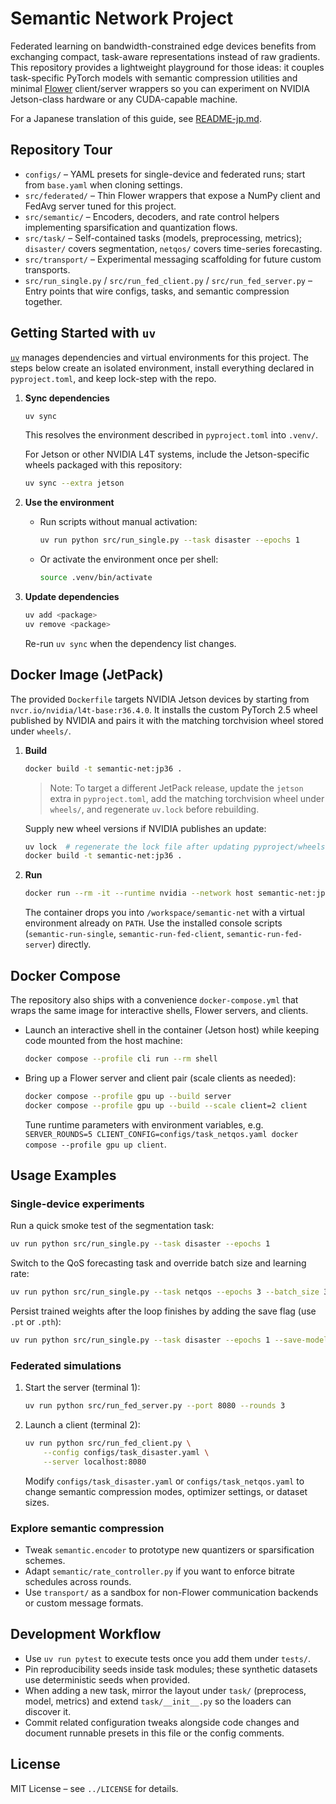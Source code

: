 # Semantic Network Project

Federated learning on bandwidth-constrained edge devices benefits from exchanging compact, task-aware representations instead of raw gradients. This repository provides a lightweight playground for those ideas: it couples task-specific PyTorch models with semantic compression utilities and minimal [Flower](https://flower.dev/) client/server wrappers so you can experiment on NVIDIA Jetson-class hardware or any CUDA-capable machine.

For a Japanese translation of this guide, see [README-jp.md](README-jp.md).

## Repository Tour

- `configs/` – YAML presets for single-device and federated runs; start from `base.yaml` when cloning settings.
- `src/federated/` – Thin Flower wrappers that expose a NumPy client and FedAvg server tuned for this project.
- `src/semantic/` – Encoders, decoders, and rate control helpers implementing sparsification and quantization flows.
- `src/task/` – Self-contained tasks (models, preprocessing, metrics); `disaster/` covers segmentation, `netqos/` covers time-series forecasting.
- `src/transport/` – Experimental messaging scaffolding for future custom transports.
- `src/run_single.py` / `src/run_fed_client.py` / `src/run_fed_server.py` – Entry points that wire configs, tasks, and semantic compression together.

## Getting Started with `uv`

[`uv`](https://github.com/astral-sh/uv) manages dependencies and virtual environments for this project. The steps below create an isolated environment, install everything declared in `pyproject.toml`, and keep lock-step with the repo.

1. **Sync dependencies**

   ```bash
   uv sync
   ```

   This resolves the environment described in `pyproject.toml` into `.venv/`.

   For Jetson or other NVIDIA L4T systems, include the Jetson-specific wheels packaged with this repository:

   ```bash
   uv sync --extra jetson
   ```

2. **Use the environment**

   - Run scripts without manual activation:

     ```bash
     uv run python src/run_single.py --task disaster --epochs 1
     ```

   - Or activate the environment once per shell:

     ```bash
     source .venv/bin/activate
     ```

3. **Update dependencies**

   ```bash
   uv add <package>
   uv remove <package>
   ```

   Re-run `uv sync` when the dependency list changes.

## Docker Image (JetPack)

The provided `Dockerfile` targets NVIDIA Jetson devices by starting from `nvcr.io/nvidia/l4t-base:r36.4.0`. It installs the custom PyTorch 2.5 wheel published by NVIDIA and pairs it with the matching torchvision wheel stored under `wheels/`.

1. **Build**

   ```bash
   docker build -t semantic-net:jp36 .
   ```

   > Note: To target a different JetPack release, update the `jetson` extra in `pyproject.toml`, add the matching torchvision wheel under `wheels/`, and regenerate `uv.lock` before rebuilding.

   Supply new wheel versions if NVIDIA publishes an update:

   ```bash
   uv lock  # regenerate the lock file after updating pyproject/wheels
   docker build -t semantic-net:jp36 .
   ```

2. **Run**

   ```bash
   docker run --rm -it --runtime nvidia --network host semantic-net:jp36 bash
   ```

   The container drops you into `/workspace/semantic-net` with a virtual environment already on `PATH`. Use the installed console scripts (`semantic-run-single`, `semantic-run-fed-client`, `semantic-run-fed-server`) directly.

## Docker Compose

The repository also ships with a convenience `docker-compose.yml` that wraps the same image for interactive shells, Flower servers, and clients.

- Launch an interactive shell in the container (Jetson host) while keeping code mounted from the host machine:

  ```bash
  docker compose --profile cli run --rm shell
  ```

- Bring up a Flower server and client pair (scale clients as needed):

  ```bash
  docker compose --profile gpu up --build server
  docker compose --profile gpu up --build --scale client=2 client
  ```

  Tune runtime parameters with environment variables, e.g. `SERVER_ROUNDS=5 CLIENT_CONFIG=configs/task_netqos.yaml docker compose --profile gpu up client`.

## Usage Examples

### Single-device experiments

Run a quick smoke test of the segmentation task:

```bash
uv run python src/run_single.py --task disaster --epochs 1
```

Switch to the QoS forecasting task and override batch size and learning rate:

```bash
uv run python src/run_single.py --task netqos --epochs 3 --batch_size 32 --lr 5e-4
```

Persist trained weights after the loop finishes by adding the save flag (use `.pt` or `.pth`):

```bash
uv run python src/run_single.py --task disaster --epochs 1 --save-model --output-path checkpoints/disaster.pth
```

### Federated simulations

1. Start the server (terminal 1):

   ```bash
   uv run python src/run_fed_server.py --port 8080 --rounds 3
   ```

2. Launch a client (terminal 2):

   ```bash
   uv run python src/run_fed_client.py \
       --config configs/task_disaster.yaml \
       --server localhost:8080
   ```

   Modify `configs/task_disaster.yaml` or `configs/task_netqos.yaml` to change semantic compression modes, optimizer settings, or dataset sizes.

### Explore semantic compression

- Tweak `semantic.encoder` to prototype new quantizers or sparsification schemes.
- Adapt `semantic/rate_controller.py` if you want to enforce bitrate schedules across rounds.
- Use `transport/` as a sandbox for non-Flower communication backends or custom message formats.

## Development Workflow

- Use `uv run pytest` to execute tests once you add them under `tests/`.
- Pin reproducibility seeds inside task modules; these synthetic datasets use deterministic seeds when provided.
- When adding a new task, mirror the layout under `task/` (preprocess, model, metrics) and extend `task/__init__.py` so the loaders can discover it.
- Commit related configuration tweaks alongside code changes and document runnable presets in this file or the config comments.

## License

MIT License – see `../LICENSE` for details.
